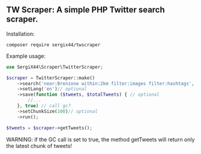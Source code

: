 ## TW Scraper: A simple PHP Twitter search scraper.

Installation:
```
composer require sergix44/twscraper
```

Example usage:
```php
use SergiX44\Scraper\TwitterScraper;

$scraper = TwitterScraper::make()
	->search('near:Brenzone within:2km filter:images filter:hashtags', new DateTime('2019-06-15'), new DateTime('2019-07-22'))
	->setLang('en')// optional
	->save(function ($tweets, $totalTweets) { // optional
		//...
	}, true) // call gc?
	->setChunkSize(100)// optional
	->run();

$tweets = $scraper->getTweets();
```
WARNING: if the GC call is set to true, the method getTweets will return only the latest chunk of tweets!
